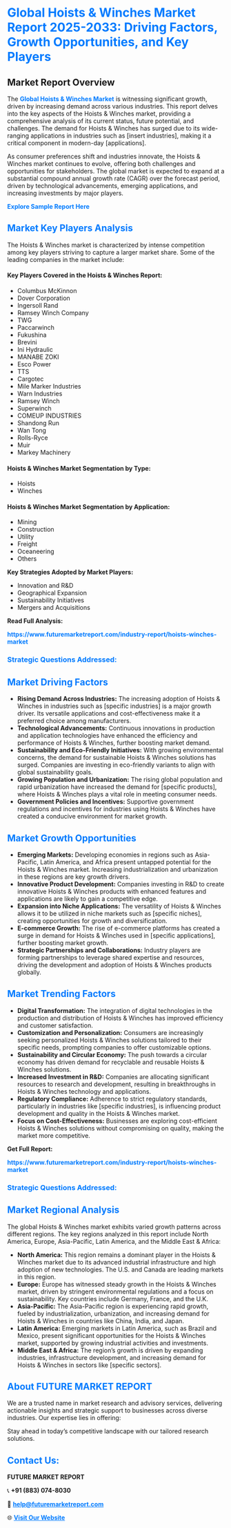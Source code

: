 <h1 style="color: #007BFF;">Global Hoists & Winches Market Report 2025-2033: Driving Factors, Growth Opportunities, and Key Players</h1>

<section id="overview">
<h2>Market Report Overview</h2>
<p>The <a href="https://www.futuremarketreport.com/industry-report/hoists-winches-market" style="color: #007BFF; text-decoration: none;"><strong>Global Hoists & Winches Market</strong></a> is witnessing significant growth, driven by increasing demand across various industries. This report delves into the key aspects of the Hoists & Winches market, providing a comprehensive analysis of its current status, future potential, and challenges. The demand for Hoists & Winches has surged due to its wide-ranging applications in industries such as [insert industries], making it a critical component in modern-day [applications].</p>
<p>As consumer preferences shift and industries innovate, the Hoists & Winches market continues to evolve, offering both challenges and opportunities for stakeholders. The global market is expected to expand at a substantial compound annual growth rate (CAGR) over the forecast period, driven by technological advancements, emerging applications, and increasing investments by major players.</p>
</section>

<section id="overview">
<p><a href="https://www.futuremarketreport.com/request-sample/reportId=59428" style="color: #007BFF; text-decoration: none;"><strong>Explore Sample Report Here</strong></a></p>
</section>

<section id="key-players">
<h2 style="color: #007BFF;">Market Key Players Analysis</h2>
<p>The Hoists & Winches market is characterized by intense competition among key players striving to capture a larger market share. Some of the leading companies in the market include:</p>
<h4>Key Players Covered in the Hoists & Winches Report:</h4>
<ul><li>Columbus McKinnon</li><li>Dover Corporation</li><li>Ingersoll Rand</li><li>Ramsey Winch Company</li><li>TWG</li><li>Paccarwinch</li><li>Fukushina</li><li>Brevini</li><li>Ini Hydraulic</li><li>MANABE ZOKI</li><li>Esco Power</li><li>TTS</li><li>Cargotec</li><li>Mile Marker Industries</li><li>Warn Industries</li><li>Ramsey Winch</li><li>Superwinch</li><li>COMEUP INDUSTRIES</li><li>Shandong Run</li><li>Wan Tong</li><li>Rolls-Ryce</li><li>Muir</li><li>Markey Machinery</li></ul>
<h4>Hoists & Winches Market Segmentation by Type:</h4>
<ul><li>Hoists</li><li>Winches</li></ul>

<h4>Hoists & Winches Market Segmentation by Application:</h4>
<ul><li>Mining</li><li>Construction</li><li>Utility</li><li>Freight</li><li>Oceaneering</li><li>Others</li></ul>
<p><strong>Key Strategies Adopted by Market Players:</strong></p>
<ul>
<li>Innovation and R&D</li>
<li>Geographical Expansion</li>
<li>Sustainability Initiatives</li>
<li>Mergers and Acquisitions</li>
</ul>
</section>

<section>
<p><strong>Read Full Analysis: </strong></p><a href="https://www.futuremarketreport.com/industry-report/hoists-winches-market" style="color: #007BFF; text-decoration: none;"><strong>https://www.futuremarketreport.com/industry-report/hoists-winches-market</strong></a>
<h3 style="color: #007BFF;">Strategic Questions Addressed:</h3>
</section>

<section id="driving-factors">
<h2 style="color: #007BFF;">Market Driving Factors</h2>
<ul>
<li><strong>Rising Demand Across Industries:</strong> The increasing adoption of Hoists & Winches in industries such as [specific industries] is a major growth driver. Its versatile applications and cost-effectiveness make it a preferred choice among manufacturers.</li>
<li><strong>Technological Advancements:</strong> Continuous innovations in production and application technologies have enhanced the efficiency and performance of Hoists & Winches, further boosting market demand.</li>
<li><strong>Sustainability and Eco-Friendly Initiatives:</strong> With growing environmental concerns, the demand for sustainable Hoists & Winches solutions has surged. Companies are investing in eco-friendly variants to align with global sustainability goals.</li>
<li><strong>Growing Population and Urbanization:</strong> The rising global population and rapid urbanization have increased the demand for [specific products], where Hoists & Winches plays a vital role in meeting consumer needs.</li>
<li><strong>Government Policies and Incentives:</strong> Supportive government regulations and incentives for industries using Hoists & Winches have created a conducive environment for market growth.</li>
</ul>
</section>

<section id="growth-opportunities">
<h2 style="color: #007BFF;">Market Growth Opportunities</h2>
<ul>
<li><strong>Emerging Markets:</strong> Developing economies in regions such as Asia-Pacific, Latin America, and Africa present untapped potential for the Hoists & Winches market. Increasing industrialization and urbanization in these regions are key growth drivers.</li>
<li><strong>Innovative Product Development:</strong> Companies investing in R&D to create innovative Hoists & Winches products with enhanced features and applications are likely to gain a competitive edge.</li>
<li><strong>Expansion into Niche Applications:</strong> The versatility of Hoists & Winches allows it to be utilized in niche markets such as [specific niches], creating opportunities for growth and diversification.</li>
<li><strong>E-commerce Growth:</strong> The rise of e-commerce platforms has created a surge in demand for Hoists & Winches used in [specific applications], further boosting market growth.</li>
<li><strong>Strategic Partnerships and Collaborations:</strong> Industry players are forming partnerships to leverage shared expertise and resources, driving the development and adoption of Hoists & Winches products globally.</li>
</ul>
</section>

<section id="trending-factors">
<h2 style="color: #007BFF;">Market Trending Factors</h2>
<ul>
<li><strong>Digital Transformation:</strong> The integration of digital technologies in the production and distribution of Hoists & Winches has improved efficiency and customer satisfaction.</li>
<li><strong>Customization and Personalization:</strong> Consumers are increasingly seeking personalized Hoists & Winches solutions tailored to their specific needs, prompting companies to offer customizable options.</li>
<li><strong>Sustainability and Circular Economy:</strong> The push towards a circular economy has driven demand for recyclable and reusable Hoists & Winches solutions.</li>
<li><strong>Increased Investment in R&D:</strong> Companies are allocating significant resources to research and development, resulting in breakthroughs in Hoists & Winches technology and applications.</li>
<li><strong>Regulatory Compliance:</strong> Adherence to strict regulatory standards, particularly in industries like [specific industries], is influencing product development and quality in the Hoists & Winches market.</li>
<li><strong>Focus on Cost-Effectiveness:</strong> Businesses are exploring cost-efficient Hoists & Winches solutions without compromising on quality, making the market more competitive.</li>
</ul>
</section>

<section>
<p><strong>Get Full Report: </strong></p><a href="https://www.futuremarketreport.com/industry-report/hoists-winches-market" style="color: #007BFF; text-decoration: none;"><strong>https://www.futuremarketreport.com/industry-report/hoists-winches-market</strong></a>
<h3 style="color: #007BFF;">Strategic Questions Addressed:</h3>
</section>


<section id="regional-analysis">
<h2 style="color: #007BFF;">Market Regional Analysis</h2>
<p>The global Hoists & Winches market exhibits varied growth patterns across different regions. The key regions analyzed in this report include North America, Europe, Asia-Pacific, Latin America, and the Middle East & Africa:</p>
<ul>
<li><strong>North America:</strong> This region remains a dominant player in the Hoists & Winches market due to its advanced industrial infrastructure and high adoption of new technologies. The U.S. and Canada are leading markets in this region.</li>
<li><strong>Europe:</strong> Europe has witnessed steady growth in the Hoists & Winches market, driven by stringent environmental regulations and a focus on sustainability. Key countries include Germany, France, and the U.K.</li>
<li><strong>Asia-Pacific:</strong> The Asia-Pacific region is experiencing rapid growth, fueled by industrialization, urbanization, and increasing demand for Hoists & Winches in countries like China, India, and Japan.</li>
<li><strong>Latin America:</strong> Emerging markets in Latin America, such as Brazil and Mexico, present significant opportunities for the Hoists & Winches market, supported by growing industrial activities and investments.</li>
<li><strong>Middle East & Africa:</strong> The region’s growth is driven by expanding industries, infrastructure development, and increasing demand for Hoists & Winches in sectors like [specific sectors].</li>
</ul>
</section>

<footer>
<h2 style="color: #007BFF;">About FUTURE MARKET REPORT</h2>
<p>We are a trusted name in market research and advisory services, delivering actionable insights and strategic support to businesses across diverse industries. Our expertise lies in offering:</p>

<p>Stay ahead in today’s competitive landscape with our tailored research solutions.</p>

<h2 style="color: #007BFF;">Contact Us:</h2>
<p><strong>FUTURE MARKET REPORT</strong></p>
<p>📞 <strong>+91 (883) 074-8030</strong></p>
<p>📧 <strong><a href="mailto:help@futuremarketreport.com" style="color: #007BFF;">help@futuremarketreport.com</a></strong></p>
<p>🌐 <strong><a href="https://www.futuremarketreport.com/" style="color: #007BFF;">Visit Our Website</a></strong></p>
</footer>